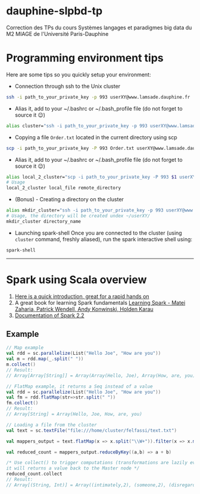 # dauphine-slpbd-tp
Correction des TPs du cours Systèmes langages et paradigmes big data du M2 MIAGE de l'Université Paris-Dauphine

# Programming environment tips
Here are some tips so you quickly setup your environment:
- Connection through ssh to the Unix cluster
``` bash
ssh -i path_to_your_private_key -p 993 userXY@www.lamsade.dauphine.fr
```
- Alias it, add to your ~/.bashrc or ~/.bash_profile file (do not forget to source it 😉)
``` bash
alias cluster="ssh -i path_to_your_private_key -p 993 userXY@www.lamsade.dauphine.fr"
```
- Copying a file `Order.txt` located in the current directory using scp
``` bash
scp -i path_to_your_private_key -P 993 Order.txt userXY@www.lamsade.dauphine.fr:.
```
- Alias it, add to your ~/.bashrc or ~/.bash_profile file (do not forget to source it 😉)
``` bash
alias local_2_cluster="scp -i path_to_your_private_key -P 993 $1 userXY@www.lamsade.dauphine.fr:/home/cluster/userXY/$2"
# Usage
local_2_cluster local_file remote_directory
```
- (Bonus) - Creating a directory on the cluster
``` bash
alias mkdir_cluster="ssh -i path_to_your_private_key -p 993 userXY@www.lamsade.dauphine.fr 'mkdir `echo $1`'"
# Usage, the directory will be created undex ~/userXY/
mkdir_cluster directory_name
```
- Launching spark-shell
Once you are connected to the cluster (using `cluster` command, freshly aliased), run the spark interactive shell using:
``` bash
spark-shell
```
---
# Spark using Scala overview
1. [Here is a quick introduction, great for a rapid hands on](https://dzone.com/refcardz/apache-spark)
1. A great book for learning Spark fundamentals [Learning Spark - Matei Zaharia, Patrick Wendell, Andy Konwinski, Holden Karau ](https://www.safaribooksonline.com/library/view/learning-spark/9781449359034/)
1. [Documentation of Spark 2.2](https://spark.apache.org/docs/latest/rdd-programming-guide.html)
## Example
``` scala
// Map example
val rdd = sc.parallelize(List("Hello Joe", "How are you"))
val m = rdd.map(_.split(" "))
m.collect()
// Result:
// Array[Array[String]] = Array(Array(Hello, Joe), Array(How, are, you))

// FlatMap example, it returns a Seq instead of a value
val rdd = sc.parallelize(List("Hello Joe", "How are you"))
val fm = rdd.flatMap(str=>str.split(" "))
fm.collect()
// Result:
// Array[String] = Array(Hello, Joe, How, are, you)

// Loading a file from the cluster
val text = sc.textFile("file:///home/cluster/felfassi/text.txt")

val mappers_output = text.flatMap(x => x.split("\\W+")).filter(x => x.matches("[A-Za-z]+") && x.length > 2).map(x => (x.toLowerCase,1))

val reduced_count = mappers_output.reduceByKey((a,b) => a + b)

/* Use collect() to trigger computations (transformations are lazily evaluated),
it will returns a value back to the Master node */
reduced_count.collect
// Result:
// Array[(String, Int)] = Array((intimately,2), (someone,2), (disregarded,1), (bone,17), (cosmopolitan,1), (shot,6), (dando,3), (felted,1), (envelope,5), (order,27), (apprehension,2), (chapters,2), (bromogelatine,1), (spirited,1), (behind,18), (preventing,2), (pigeon,14), (auroral,1), (been,264), (fuller,3), (spice,1), (unveiled,2), (gap,2), (accomplished,2), (flier,2), (morley,1), (ducklings,1), (semites,1), (pendent,1), (knows,11), (fowl,2), (substitute,1), (mantis,3), (camouflaged,1), (dive,2), (catcher,1), (tune,1), (tips,2), (are,956), (revelations,4), (hurled,2), (smooth,4), (consists,15), (shut,3), (luminous,15), (exhibited,2), (islands,8), (shower,3), (tuberculosis,1), (rubs,1), (infer,1), (discriminate,6), (audibly,1), (swamp,4), (robin,1), (dentition,2), (records,5), (erec...
```
